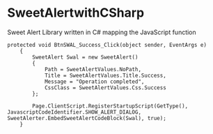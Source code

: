 # SweetAlertwithCSharp
Sweet Alert Library written in C# mapping the JavaScript function

    protected void BtnSWAL_Success_Click(object sender, EventArgs e)
        {
            SweetAlert Swal = new SweetAlert()
            {
                Path = SweetAlertValues.NoPath,
                Title = SweetAlertValues.Title.Success,
                Message = "Operation completed",
                CssClass = SweetAlertValues.Css.Success
            };

            Page.ClientScript.RegisterStartupScript(GetType(), JavascriptCodeIdentifier.SHOW_ALERT_DIALOG, SweetAlerter.EmbedSweetAlertCodeBlock(Swal), true);
        }
